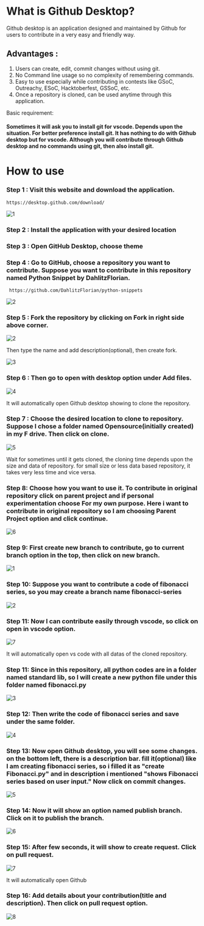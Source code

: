 # What is Github Desktop?

Github desktop is an application designed and maintained by Github for users to contribute in a very easy and friendly way.
## Advantages :
1. Users can create, edit, commit changes without using git.
2. No Command line usage so no complexity of remembering commands.
3. Easy to use especially while contributing in contests like GSoC, Outreachy, ESoC, Hacktoberfest, GSSoC, etc.
4. Once a repository is cloned, can be used anytime through this application.

Basic requirement:
#### Sometimes it will ask you to install git for vscode. Depends upon the situation. For better preference install git. It has nothing to do with Github desktop but for vscode. Although you will contribute through Github desktop and no commands using git, then also install git.

# How to use

### Step 1 : Visit this website and download the application.

    https://desktop.github.com/download/
    
![1](https://github.com/user-attachments/assets/4c6af539-90c6-4125-b760-6e72e5999870)

### Step 2 : Install the application with your desired location

### Step 3 : Open GitHub Desktop, choose theme 

### Step 4 : Go to GitHub, choose a repository you want to contribute. Suppose you want to contribute in this repository named Python Snippet by DahlitzFlorian.

     https://github.com/DahlitzFlorian/python-snippets
     
![2](https://github.com/user-attachments/assets/0cedef58-a09b-4025-bbfc-af3ee61a18a4)


### Step 5 : Fork the repository by clicking on Fork in right side above corner.

![2](https://github.com/user-attachments/assets/48aeeeff-e366-4423-9f70-3f22c71eeeec)

Then type the name and add description(optional), then create fork.

 ![3](https://github.com/user-attachments/assets/f8b99b61-39f3-47c4-a383-0eed4be05935)

### Step 6 : Then go to open with desktop option under Add files.

![4](https://github.com/user-attachments/assets/bbd91618-e10d-40f3-bdea-f6d84c738ce1)

It will automatically open Github desktop showing to clone the repository.

### Step 7 : Choose the desired location to clone to repository. Suppose I chose a folder named Opensource(initially created) in my F drive. Then click on clone.

![5](https://github.com/user-attachments/assets/4ff6958c-bcba-45be-9fc0-197714f7b75b)

Wait for sometimes until it gets cloned, the cloning time depends upon the size and data of repository. for small size or less data based repository, it takes very less time and vice versa.

### Step 8: Choose how you want to use it. To contribute in original repository click on parent project and if personal experimentation choose For my own purpose. Here i want to contribute in original repository so I am choosing Parent Project option and click continue.

![6](https://github.com/user-attachments/assets/875a9143-516a-4cfe-887c-f1312d458784)

### Step 9: First create new branch to contribute, go to current branch option in the top, then click on new branch.

![1](https://github.com/user-attachments/assets/232e6254-f162-4802-98ef-0aec117f13b5)

### Step 10: Suppose you want to contribute a code of fibonacci series, so you may create a branch name fibonacci-series

![2](https://github.com/user-attachments/assets/4a967421-e73c-41e6-a496-aaa29244d858)

### Step 11: Now I can contribute easily through vscode, so click on open in vscode option.

![7](https://github.com/user-attachments/assets/957d1125-33a5-434c-a631-d5937176711d)

It will automatically open vs code with all datas of the cloned repository.

### Step 11: Since in this repository, all python codes are in a folder named standard lib, so I will create a new python file under this folder named fibonacci.py

![3](https://github.com/user-attachments/assets/434bcd00-a80c-41f7-913b-bf879f0063b0)

### Step 12: Then write the code of fibonacci series and save under the same folder.

![4](https://github.com/user-attachments/assets/6aa226bf-af7a-48c9-b955-2f1aaa2d9f37)

### Step 13: Now open Github desktop, you will see some changes. on the bottom left, there is a description bar. fill it(optional) like I am creating fibonacci series, so i filled it as "create Fibonacci.py" and in description i mentioned "shows Fibonacci series based on user input." Now click on commit changes.

![5](https://github.com/user-attachments/assets/3460c578-11db-46f6-ae3e-936195a30679)

### Step 14: Now it will show an option named publish branch. Click on it to publish the branch.

![6](https://github.com/user-attachments/assets/526119dd-f95a-4e4a-b0f2-41bf80123994)

### Step 15: After few seconds, it will show to create request. Click on pull request.

![7](https://github.com/user-attachments/assets/67af440a-2c3b-4707-836d-db12bdd72561)

It will automatically open Github

### Step 16: Add details about your contribution(title and description). Then click on pull request option.

![8](https://github.com/user-attachments/assets/daad58f1-8e93-4e2e-b687-dd574c22555c)





